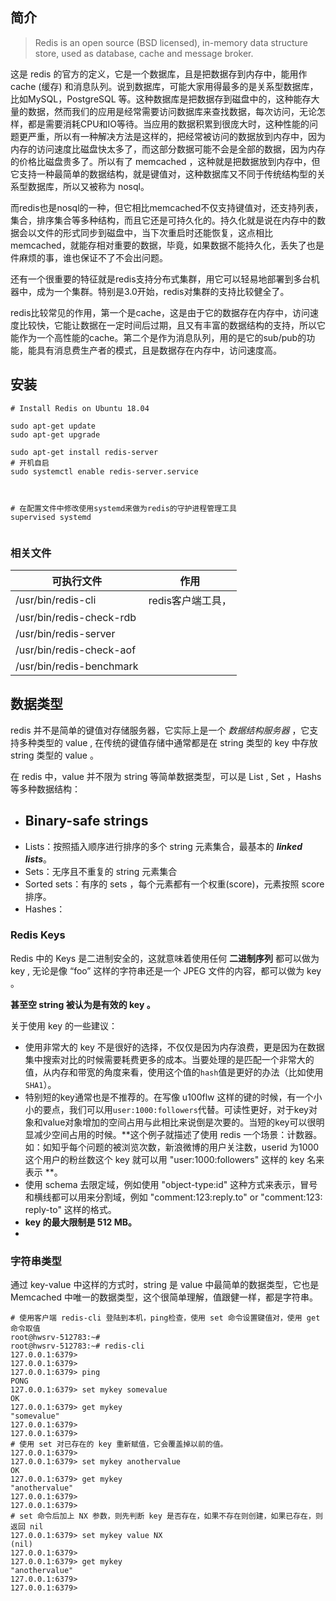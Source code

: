 ## 简介

> Redis is an open source (BSD licensed), in-memory data structure store, used as database, cache and message broker.

这是 redis 的官方的定义，它是一个数据库，且是把数据存到内存中，能用作 cache (缓存) 和消息队列。说到数据库，可能大家用得最多的是关系型数据库，比如MySQL，PostgreSQL 等。这种数据库是把数据存到磁盘中的，这种能存大量的数据，然而我们的应用是经常需要访问数据库来查找数据，每次访问，无论怎样，都是需要消耗CPU和IO等待。当应用的数据积累到很庞大时，这种性能的问题更严重，所以有一种解决方法是这样的，把经常被访问的数据放到内存中，因为内存的访问速度比磁盘快太多了，而这部分数据可能不会是全部的数据，因为内存的价格比磁盘贵多了。所以有了 memcached ，这种就是把数据放到内存中，但它支持一种最简单的数据结构，就是键值对，这种数据库又不同于传统结构型的关系型数据库，所以又被称为 nosql。

而redis也是nosql的一种，但它相比memcached不仅支持键值对，还支持列表，集合，排序集合等多种结构，而且它还是可持久化的。持久化就是说在内存中的数据会以文件的形式同步到磁盘中，当下次重启时还能恢复，这点相比memcached，就能存相对重要的数据，毕竟，如果数据不能持久化，丢失了也是件麻烦的事，谁也保证不了不会出问题。

还有一个很重要的特征就是redis支持分布式集群，用它可以轻易地部署到多台机器中，成为一个集群。特别是3.0开始，redis对集群的支持比较健全了。

redis比较常见的作用，第一个是cache，这是由于它的数据存在内存中，访问速度比较快，它能让数据在一定时间后过期，且又有丰富的数据结构的支持，所以它能作为一个高性能的cache。第二个是作为消息队列，用的是它的sub/pub的功能，能具有消息费生产者的模式，且是数据存在内存中，访问速度高。





## 安装

```shell
# Install Redis on Ubuntu 18.04

sudo apt-get update
sudo apt-get upgrade

sudo apt-get install redis-server
# 开机自启
sudo systemctl enable redis-server.service



# 在配置文件中修改使用systemd来做为redis的守护进程管理工具
supervised systemd


```



### 相关文件



| 可执行文件               | 作用              |
| ------------------------ | ----------------- |
| /usr/bin/redis-cli       | redis客户端工具， |
| /usr/bin/redis-check-rdb |                   |
| /usr/bin/redis-server    |                   |
| /usr/bin/redis-check-aof |                   |
| /usr/bin/redis-benchmark |                   |



## 数据类型 

redis 并不是简单的键值对存储服务器，它实际上是一个  *数据结构服务器* ，它支持多种类型的 value  , 在传统的键值存储中通常都是在 string 类型的 key 中存放 string 类型的 value 。

在 redis 中，value 并不限为 string 等简单数据类型，可以是 List , Set ，Hashs 等多种数据结构：

- Binary-safe strings  
  - 
- Lists：按照插入顺序进行排序的多个 string 元素集合，最基本的 ***linked lists***。
- Sets：无序且不重复的 string 元素集合
- Sorted sets：有序的 sets ，每个元素都有一个权重(score)，元素按照 score 排序。
- Hashes：



### Redis Keys

Redis 中的 Keys 是二进制安全的，这就意味着使用任何 **二进制序列** 都可以做为 key , 无论是像 “foo” 这样的字符串还是一个 JPEG 文件的内容，都可以做为 key 。

**甚至空 string 被认为是有效的 key 。**

关于使用 key 的一些建议：

- 使用非常大的 key 不是很好的选择，不仅仅是因为内存浪费，更是因为在数据集中搜索对比的时候需要耗费更多的成本。当要处理的是匹配一个非常大的值，从内存和带宽的角度来看，使用这个值的`hash`值是更好的办法（比如使用`SHA1`）。
- 特别短的key通常也是不推荐的。在写像 u100flw 这样的键的时候，有一个小小的要点，我们可以用`user:1000:followers`代替。可读性更好，对于key对象和value对象增加的空间占用与此相比来说倒是次要的。当短的key可以很明显减少空间占用的时候。**这个例子就描述了使用 redis 一个场景：计数器。如：如知乎每个问题的被浏览次数，新浪微博的用户关注数，userid 为1000 这个用户的粉丝数这个 key 就可以用 "user:1000:followers" 这样的 key 名来表示 **。
- 使用 schema 去限定域，例如使用  "object-type:id" 这种方式来表示，冒号和横线都可以用来分割域，例如  "comment​:123:​reply.to" or "comment​:123:​reply-to" 这样的格式。
- **key 的最大限制是 512 MB。**  
- 

### 字符串类型

通过 key-value 中这样的方式时，string 是 value 中最简单的数据类型，它也是 Memcached 中唯一的数据类型，这个很简单理解，值跟健一样，都是字符串。

```shell
# 使用客户端 redis-cli 登陆到本机，ping检查，使用 set 命令设置键值对，使用 get 命令取值
root@hwsrv-512783:~#
root@hwsrv-512783:~# redis-cli
127.0.0.1:6379>
127.0.0.1:6379>
127.0.0.1:6379> ping
PONG
127.0.0.1:6379> set mykey somevalue
OK
127.0.0.1:6379> get mykey
"somevalue"
127.0.0.1:6379>
127.0.0.1:6379>
# 使用 set 对已存在的 key 重新赋值，它会覆盖掉以前的值。
127.0.0.1:6379>
127.0.0.1:6379> set mykey anothervalue
OK
127.0.0.1:6379> get mykey
"anothervalue"
127.0.0.1:6379>
127.0.0.1:6379>
# set 命令后加上 NX 参数，则先判断 key 是否存在，如果不存在则创建，如果已存在，则返回 nil 
127.0.0.1:6379> set mykey value NX
(nil)
127.0.0.1:6379>
127.0.0.1:6379> get mykey
"anothervalue"
127.0.0.1:6379>
127.0.0.1:6379>

```









